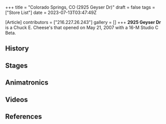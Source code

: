 +++
title = "Colorado Springs, CO (2925 Geyser Dr)"
draft = false
tags = ["Store List"]
date = 2023-07-13T03:47:49Z

[Article]
contributors = ["216.227.26.243"]
gallery = []
+++
<b>2925 Geyser Dr</b> is a Chuck E. Cheese's that opened on May 21, 2007 with a 16-M Studio C Beta.

<h2>History</h2>
<h2>Stages</h2>
<h2>Animatronics</h2>

<h2>Videos</h2>
<h2>References</h2>